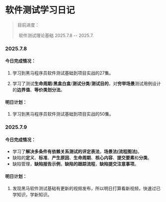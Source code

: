# 软件测试学习日记

>目前进度：
>
>​	软件测试理论基础 2025.7.8 -- 2025.7.

### 2025.7.8

#### 今日完成情况：

1. 学习到黑马程序员软件测试基础到项目实战的27集。

2. 学习了测试**生命周期**/**黑盒白盒**/**测试分类**/**测试目的**，对**穷举场景**测试用例设计的**边界值**、**等价类划分法**。

   

#### 明日计划：

1. 学习到黑马程序员软件测试基础到项目实战的50集。



### 2025.7.9

#### 今日完成情况：

- 学习了**解决多条件有依赖关系测试的评定表法**，**场景法(流程图法)**。
- 缺陷的**定义**、**标准**、**产生原因**、**生命周期**、**核心内容**、**提交要素**和**分类**。
- 缺陷管理，**缺陷报告示例**，**缺陷的跟踪流程**，**缺陷提交注意事项**。



#### 明日计划：

1. 发现黑马软件测试基础有更新的视频发布，所以明日打算看新视频，快速过已学知识，学新知识。

